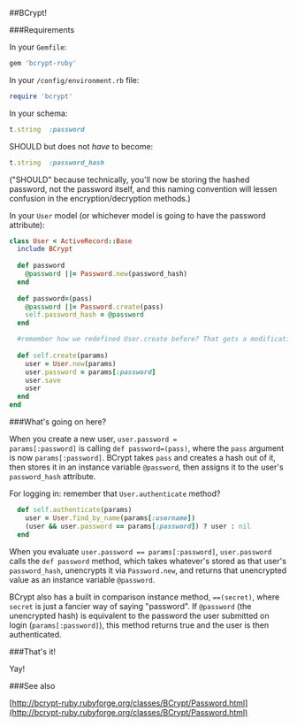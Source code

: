 ##BCrypt!

###Requirements

In your <code>Gemfile</code>:

```ruby
gem 'bcrypt-ruby'
```

In your <code>/config/environment.rb</code> file:

```ruby
require 'bcrypt'
```

In your schema:

```ruby
t.string  :password
```
SHOULD but does not *have* to become:

```ruby
t.string  :password_hash
```

("SHOULD" because technically, you'll now be storing the hashed password, not the password itself, and this naming convention will lessen confusion in the encryption/decryption methods.)

In your <code>User</code> model (or whichever model is going to have the password attribute):

```ruby
class User < ActiveRecord::Base
  include BCrypt
  
  def password 
    @password ||= Password.new(password_hash)
  end
  
  def password=(pass)
    @password ||= Password.create(pass)
    self.password_hash = @password
  end

  #remember how we redefined User.create before? That gets a modification as well:
  
  def self.create(params)
    user = User.new(params)
    user.password = params[:password]
    user.save
    user
  end  
end
```

###What's going on here?

When you create a new user, <code>user.password = params[:password]</code> is calling <code>def password=(pass)</code>, where the <code>pass</code> argument is now <code>params[:password]</code>. BCrypt takes <code>pass</code> and creates a hash out of it, then stores it in an instance variable <code>@password</code>, then assigns it to the user's <code>password_hash</code> attribute.

For logging in: remember that <code>User.authenticate</code> method?

```ruby
  def self.authenticate(params)
    user = User.find_by_name(params[:username])
    (user && user.password == params[:password]) ? user : nil
  end
```

When you evaluate <code>user.password == params[:password]</code>, <code>user.password</code> calls the <code>def password</code> method, which takes whatever's stored as that user's <code>password_hash</code>, unencrypts it via <code>Password.new</code>, and returns that unencrypted value as an instance variable <code>@password</code>. 

BCrypt also has a built in comparison instance method, <code>==(secret)</code>, where <code>secret</code> is just a fancier way of saying "password". If <code>@password</code> (the unencrypted hash) is equivalent to the password the user submitted on login (<code>params[:password]</code>), this method returns true and the user is then authenticated.

###That's it!

Yay!

###See also

[http://bcrypt-ruby.rubyforge.org/classes/BCrypt/Password.html](http://bcrypt-ruby.rubyforge.org/classes/BCrypt/Password.html)
